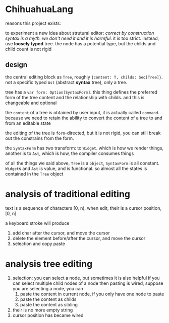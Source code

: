 # ChihuahuaLang


reasons this project exists:

to experiment a new idea about strutural editor: *correct by construction syntax is a myth. we don't need it and it is harmful*. it is too strict. instead, use **loosely typed** tree. the node has a potential type, but the childs and child count is not rigid


## design


the central editing block as `Tree`, roughly `{content: T, childs: Seq[Tree]}`. not a specific typed `Ast`
 (abstract **syntax** tree), only a tree.

tree has a `var form: Option[SyntaxForm]`. this thing defines the preferred form of the tree content and
the relationship with childs. and this is changeable and optional

the `content` of a tree is obtained by user input, it is actually called `command`. because we need to retain
the ability to convert the content of a tree to and from an editable state

the editing of the tree is `form`-directed, but it is not rigid, you can still break out the constrains from the form.

the `SyntaxForm` has two transform: to `Widget`. which is how we render things, another is to `Ast`, which is how,
the compiler consumes things

of all the things we said above, `Tree` is a `object`, `SyntaxForm` is all constant. `Widget`s and `Ast` is value, and
is functional. so almost all the states is contained in the `Tree` object

# analysis of traditional editing

text is a sequence of characters [0, n), when edit, their is a cursor position,[0, n]

a keyboard stroke will produce
  1. add char after the cursor, and move the cursor
  2. delete the element before/after the cursor, and move the cursor
  3. selection and copy paste

# analysis tree editing

1. selection: you can select a node,
 but sometimes it is also helpful if you can select multiple child nodes of a node
 then pasting is wired, suppose you are selecting a node, you can
   1. paste the content in current node, if you only have one node to paste
   2. paste the content as childs
   3. paste the content as sibling
1. their is no more empty string
2. cursor position has became wired


